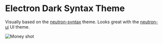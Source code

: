# Electron Dark Syntax Theme

Visually based on the [neutron-syntax] theme. Looks great with the [neutron-ui] UI theme.

![Money shot](https://f.cloud.github.com/assets/69169/2317235/17a7ade0-a348-11e3-916d-d991707cce23.png)

[neutron-syntax]: https://github.com/brentd/neutron-syntax
[neutron-ui]: https://github.com/brentd/neutron-ui

